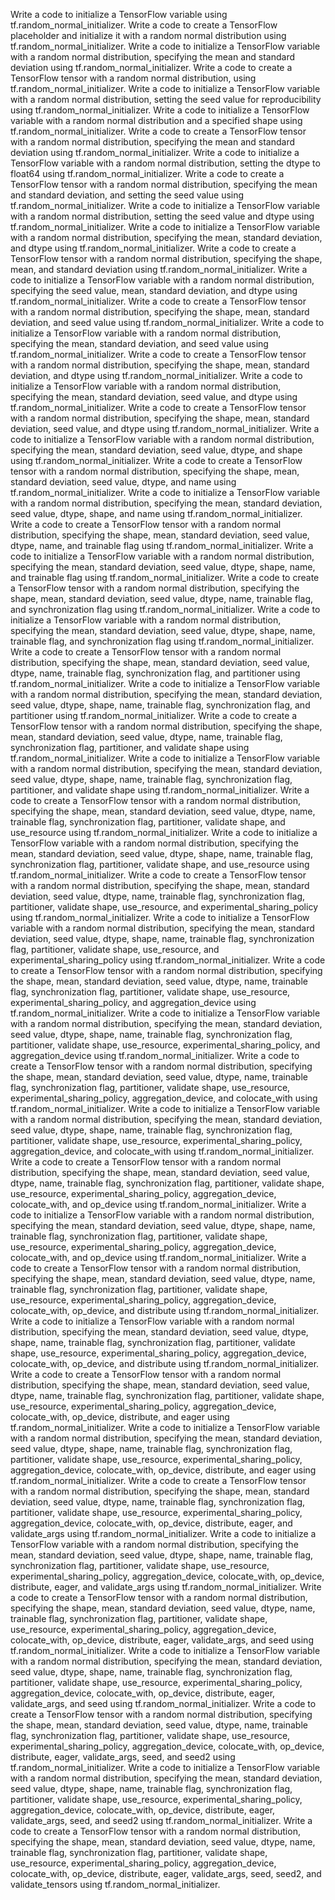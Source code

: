 Write a code to initialize a TensorFlow variable using tf.random_normal_initializer.
Write a code to create a TensorFlow placeholder and initialize it with a random normal distribution using tf.random_normal_initializer.
Write a code to initialize a TensorFlow variable with a random normal distribution, specifying the mean and standard deviation using tf.random_normal_initializer.
Write a code to create a TensorFlow tensor with a random normal distribution, using tf.random_normal_initializer.
Write a code to initialize a TensorFlow variable with a random normal distribution, setting the seed value for reproducibility using tf.random_normal_initializer.
Write a code to initialize a TensorFlow variable with a random normal distribution and a specified shape using tf.random_normal_initializer.
Write a code to create a TensorFlow tensor with a random normal distribution, specifying the mean and standard deviation using tf.random_normal_initializer.
Write a code to initialize a TensorFlow variable with a random normal distribution, setting the dtype to float64 using tf.random_normal_initializer.
Write a code to create a TensorFlow tensor with a random normal distribution, specifying the mean and standard deviation, and setting the seed value using tf.random_normal_initializer.
Write a code to initialize a TensorFlow variable with a random normal distribution, setting the seed value and dtype using tf.random_normal_initializer.
Write a code to initialize a TensorFlow variable with a random normal distribution, specifying the mean, standard deviation, and dtype using tf.random_normal_initializer.
Write a code to create a TensorFlow tensor with a random normal distribution, specifying the shape, mean, and standard deviation using tf.random_normal_initializer.
Write a code to initialize a TensorFlow variable with a random normal distribution, specifying the seed value, mean, standard deviation, and dtype using tf.random_normal_initializer.
Write a code to create a TensorFlow tensor with a random normal distribution, specifying the shape, mean, standard deviation, and seed value using tf.random_normal_initializer.
Write a code to initialize a TensorFlow variable with a random normal distribution, specifying the mean, standard deviation, and seed value using tf.random_normal_initializer.
Write a code to create a TensorFlow tensor with a random normal distribution, specifying the shape, mean, standard deviation, and dtype using tf.random_normal_initializer.
Write a code to initialize a TensorFlow variable with a random normal distribution, specifying the mean, standard deviation, seed value, and dtype using tf.random_normal_initializer.
Write a code to create a TensorFlow tensor with a random normal distribution, specifying the shape, mean, standard deviation, seed value, and dtype using tf.random_normal_initializer.
Write a code to initialize a TensorFlow variable with a random normal distribution, specifying the mean, standard deviation, seed value, dtype, and shape using tf.random_normal_initializer.
Write a code to create a TensorFlow tensor with a random normal distribution, specifying the shape, mean, standard deviation, seed value, dtype, and name using tf.random_normal_initializer.
Write a code to initialize a TensorFlow variable with a random normal distribution, specifying the mean, standard deviation, seed value, dtype, shape, and name using tf.random_normal_initializer.
Write a code to create a TensorFlow tensor with a random normal distribution, specifying the shape, mean, standard deviation, seed value, dtype, name, and trainable flag using tf.random_normal_initializer.
Write a code to initialize a TensorFlow variable with a random normal distribution, specifying the mean, standard deviation, seed value, dtype, shape, name, and trainable flag using tf.random_normal_initializer.
Write a code to create a TensorFlow tensor with a random normal distribution, specifying the shape, mean, standard deviation, seed value, dtype, name, trainable flag, and synchronization flag using tf.random_normal_initializer.
Write a code to initialize a TensorFlow variable with a random normal distribution, specifying the mean, standard deviation, seed value, dtype, shape, name, trainable flag, and synchronization flag using tf.random_normal_initializer.
Write a code to create a TensorFlow tensor with a random normal distribution, specifying the shape, mean, standard deviation, seed value, dtype, name, trainable flag, synchronization flag, and partitioner using tf.random_normal_initializer.
Write a code to initialize a TensorFlow variable with a random normal distribution, specifying the mean, standard deviation, seed value, dtype, shape, name, trainable flag, synchronization flag, and partitioner using tf.random_normal_initializer.
Write a code to create a TensorFlow tensor with a random normal distribution, specifying the shape, mean, standard deviation, seed value, dtype, name, trainable flag, synchronization flag, partitioner, and validate shape using tf.random_normal_initializer.
Write a code to initialize a TensorFlow variable with a random normal distribution, specifying the mean, standard deviation, seed value, dtype, shape, name, trainable flag, synchronization flag, partitioner, and validate shape using tf.random_normal_initializer.
Write a code to create a TensorFlow tensor with a random normal distribution, specifying the shape, mean, standard deviation, seed value, dtype, name, trainable flag, synchronization flag, partitioner, validate shape, and use_resource using tf.random_normal_initializer.
Write a code to initialize a TensorFlow variable with a random normal distribution, specifying the mean, standard deviation, seed value, dtype, shape, name, trainable flag, synchronization flag, partitioner, validate shape, and use_resource using tf.random_normal_initializer.
Write a code to create a TensorFlow tensor with a random normal distribution, specifying the shape, mean, standard deviation, seed value, dtype, name, trainable flag, synchronization flag, partitioner, validate shape, use_resource, and experimental_sharing_policy using tf.random_normal_initializer.
Write a code to initialize a TensorFlow variable with a random normal distribution, specifying the mean, standard deviation, seed value, dtype, shape, name, trainable flag, synchronization flag, partitioner, validate shape, use_resource, and experimental_sharing_policy using tf.random_normal_initializer.
Write a code to create a TensorFlow tensor with a random normal distribution, specifying the shape, mean, standard deviation, seed value, dtype, name, trainable flag, synchronization flag, partitioner, validate shape, use_resource, experimental_sharing_policy, and aggregation_device using tf.random_normal_initializer.
Write a code to initialize a TensorFlow variable with a random normal distribution, specifying the mean, standard deviation, seed value, dtype, shape, name, trainable flag, synchronization flag, partitioner, validate shape, use_resource, experimental_sharing_policy, and aggregation_device using tf.random_normal_initializer.
Write a code to create a TensorFlow tensor with a random normal distribution, specifying the shape, mean, standard deviation, seed value, dtype, name, trainable flag, synchronization flag, partitioner, validate shape, use_resource, experimental_sharing_policy, aggregation_device, and colocate_with using tf.random_normal_initializer.
Write a code to initialize a TensorFlow variable with a random normal distribution, specifying the mean, standard deviation, seed value, dtype, shape, name, trainable flag, synchronization flag, partitioner, validate shape, use_resource, experimental_sharing_policy, aggregation_device, and colocate_with using tf.random_normal_initializer.
Write a code to create a TensorFlow tensor with a random normal distribution, specifying the shape, mean, standard deviation, seed value, dtype, name, trainable flag, synchronization flag, partitioner, validate shape, use_resource, experimental_sharing_policy, aggregation_device, colocate_with, and op_device using tf.random_normal_initializer.
Write a code to initialize a TensorFlow variable with a random normal distribution, specifying the mean, standard deviation, seed value, dtype, shape, name, trainable flag, synchronization flag, partitioner, validate shape, use_resource, experimental_sharing_policy, aggregation_device, colocate_with, and op_device using tf.random_normal_initializer.
Write a code to create a TensorFlow tensor with a random normal distribution, specifying the shape, mean, standard deviation, seed value, dtype, name, trainable flag, synchronization flag, partitioner, validate shape, use_resource, experimental_sharing_policy, aggregation_device, colocate_with, op_device, and distribute using tf.random_normal_initializer.
Write a code to initialize a TensorFlow variable with a random normal distribution, specifying the mean, standard deviation, seed value, dtype, shape, name, trainable flag, synchronization flag, partitioner, validate shape, use_resource, experimental_sharing_policy, aggregation_device, colocate_with, op_device, and distribute using tf.random_normal_initializer.
Write a code to create a TensorFlow tensor with a random normal distribution, specifying the shape, mean, standard deviation, seed value, dtype, name, trainable flag, synchronization flag, partitioner, validate shape, use_resource, experimental_sharing_policy, aggregation_device, colocate_with, op_device, distribute, and eager using tf.random_normal_initializer.
Write a code to initialize a TensorFlow variable with a random normal distribution, specifying the mean, standard deviation, seed value, dtype, shape, name, trainable flag, synchronization flag, partitioner, validate shape, use_resource, experimental_sharing_policy, aggregation_device, colocate_with, op_device, distribute, and eager using tf.random_normal_initializer.
Write a code to create a TensorFlow tensor with a random normal distribution, specifying the shape, mean, standard deviation, seed value, dtype, name, trainable flag, synchronization flag, partitioner, validate shape, use_resource, experimental_sharing_policy, aggregation_device, colocate_with, op_device, distribute, eager, and validate_args using tf.random_normal_initializer.
Write a code to initialize a TensorFlow variable with a random normal distribution, specifying the mean, standard deviation, seed value, dtype, shape, name, trainable flag, synchronization flag, partitioner, validate shape, use_resource, experimental_sharing_policy, aggregation_device, colocate_with, op_device, distribute, eager, and validate_args using tf.random_normal_initializer.
Write a code to create a TensorFlow tensor with a random normal distribution, specifying the shape, mean, standard deviation, seed value, dtype, name, trainable flag, synchronization flag, partitioner, validate shape, use_resource, experimental_sharing_policy, aggregation_device, colocate_with, op_device, distribute, eager, validate_args, and seed using tf.random_normal_initializer.
Write a code to initialize a TensorFlow variable with a random normal distribution, specifying the mean, standard deviation, seed value, dtype, shape, name, trainable flag, synchronization flag, partitioner, validate shape, use_resource, experimental_sharing_policy, aggregation_device, colocate_with, op_device, distribute, eager, validate_args, and seed using tf.random_normal_initializer.
Write a code to create a TensorFlow tensor with a random normal distribution, specifying the shape, mean, standard deviation, seed value, dtype, name, trainable flag, synchronization flag, partitioner, validate shape, use_resource, experimental_sharing_policy, aggregation_device, colocate_with, op_device, distribute, eager, validate_args, seed, and seed2 using tf.random_normal_initializer.
Write a code to initialize a TensorFlow variable with a random normal distribution, specifying the mean, standard deviation, seed value, dtype, shape, name, trainable flag, synchronization flag, partitioner, validate shape, use_resource, experimental_sharing_policy, aggregation_device, colocate_with, op_device, distribute, eager, validate_args, seed, and seed2 using tf.random_normal_initializer.
Write a code to create a TensorFlow tensor with a random normal distribution, specifying the shape, mean, standard deviation, seed value, dtype, name, trainable flag, synchronization flag, partitioner, validate shape, use_resource, experimental_sharing_policy, aggregation_device, colocate_with, op_device, distribute, eager, validate_args, seed, seed2, and validate_tensors using tf.random_normal_initializer.